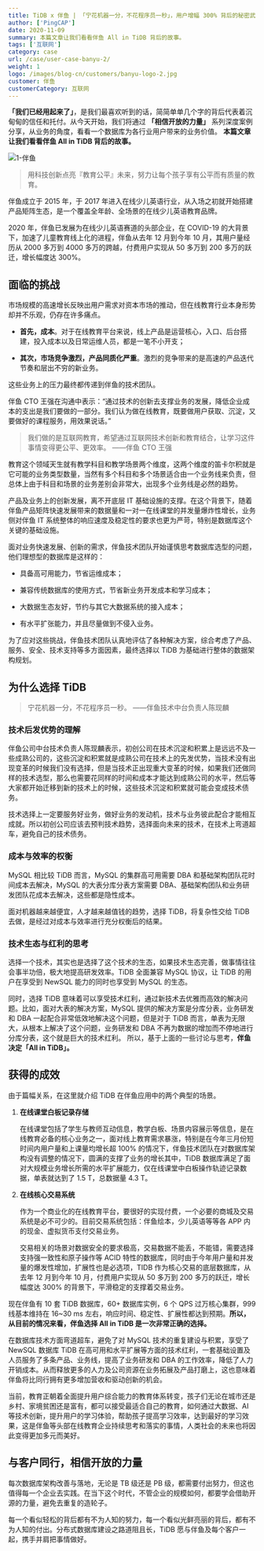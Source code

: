 ```yaml
---
title: TiDB x 伴鱼 | 「宁花机器一分，不花程序员一秒」，用户增幅 300% 背后的秘密武器
author: ['PingCAP']
date: 2020-11-09
summary: 本篇文章让我们看看伴鱼 All in TiDB 背后的故事。
tags: ['互联网']
category: case
url: /case/user-case-banyu-2/
weight: 1
logo: /images/blog-cn/customers/banyu-logo-2.jpg
customer: 伴鱼
customerCategory: 互联网
---
```


**「我们已经用起来了」**，是我们最喜欢听到的话，简简单单几个字的背后代表着沉甸甸的信任和托付。从今天开始，我们将通过 **「相信开放的力量」** 系列深度案例分享，从业务的角度，看看一个数据库为各行业用户带来的业务价值。 **本篇文章让我们看看伴鱼 All in TiDB 背后的故事。**

![1-伴鱼](media/user-case-banyu-2/1-伴鱼.png)

>用科技创新点亮『教育公平』未来，努力让每个孩子享有公平而有质量的教育。

伴鱼成立于 2015 年，于 2017 年进入在线少儿英语行业，从入场之初就开始搭建产品矩阵生态，是一个覆盖全年龄、全场景的在线少儿英语教育品牌。

2020 年，伴鱼已发展为在线少儿英语赛道的头部企业，在 COVID-19 的大背景下，加速了儿童教育线上化的进程，伴鱼从去年 12 月到今年 10 月，其用户量经历从 2000 多万到 4000 多万的跨越，付费用户实现从 50 多万到 200 多万的跃迁，增长幅度达 300%。

## 面临的挑战

市场规模的高速增长反映出用户需求对资本市场的推动，但在线教育行业本身形势却并不乐观，仍存在许多痛点。

- **首先，成本**。对于在线教育平台来说，线上产品是运营核心，入口、后台搭建，投入成本以及日常运维人员，都是一笔不小开支；

- **其次，市场竞争激烈，产品同质化严重**。激烈的竞争带来的是高速的产品迭代节奏和层出不穷的新业务。

这些业务上的压力最终都传递到伴鱼的技术团队。

伴鱼 CTO 王强在沟通中表示：“通过技术的创新去支撑业务的发展，降低企业成本的支出是我们要做的一部分。我们认为做在线教育，既要做用户获取、沉淀，又要做好的课程服务，用效果说话。”

>我们做的是互联网教育，希望通过互联网技术创新和教育结合，让学习这件事情变得更公平、更效率。
>——伴鱼 CTO 王强

教育这个领域天生就有教学科目和教学场景两个维度，这两个维度的笛卡尔积就是它可能的业务类型数量，当然有多个科目和多个场景适合由一个业务线来负责，但总体上由于科目和场景的业务差别会非常大，出现多个业务线是必然的趋势。

产品及业务上的创新发展，离不开底层 IT 基础设施的支撑。在这个背景下，随着伴鱼产品矩阵快速发展带来的数据量和一对一在线课堂的并发量爆炸性增长，业务侧对伴鱼 IT 系统整体的响应速度及稳定性的要求也更为严苛，特别是数据库这个关键的基础设施。

面对业务快速发展、创新的需求，伴鱼技术团队开始谨慎思考数据库选型的问题，他们理想型的数据库是这样的：

- 具备高可用能力，节省运维成本；

- 兼容传统数据库的使用方式，节省新业务开发成本和学习成本；

- 大数据生态友好，节约与其它大数据系统的接入成本；

- 有水平扩张能力，并且尽量做到不侵入业务。

为了应对这些挑战，伴鱼技术团队认真地评估了各种解决方案，综合考虑了产品、服务、安全、技术支持等多方面因素，最终选择以 TiDB 为基础进行整体的数据架构规划。

## 为什么选择 TiDB

>宁花机器一分，不花程序员一秒。
>——伴鱼技术中台负责人陈现麟

### 技术后发优势的理解

伴鱼公司中台技术负责人陈现麟表示，初创公司在技术沉淀和积累上是远远不及一些成熟公司的，这些沉淀和积累就是成熟公司在技术上的先发优势，当技术没有出现变革的时候我们没有选择，但是当技术正出现重大变革的时候，如果我们还做同样的技术选型，那么也需要花同样的时间和成本才能达到成熟公司的水平，然后等大家都开始迁移到新的技术上的时候，这些技术沉淀和积累就可能会变成技术债务。

技术选择上一定要服务好业务，做好业务的发动机，技术与业务彼此配合才能相互成就。所以初创公司应该去预判技术趋势，选择面向未来的技术，在技术上弯道超车，避免自己的技术债务。

### 成本与效率的权衡

MySQL 相比较 TiDB 而言，MySQL 的集群高可用需要 DBA 和基础架构团队花时间成本去解决，MySQL 的大表分库分表方案需要 DBA、基础架构团队和业务研发团队花成本去解决，这些都是隐性成本。

面对机器越来越便宜，人才越来越值钱的趋势，选择 TiDB，将复杂性交给 TiDB 去做，是经过对成本与效率进行充分权衡后的结果。

### 技术生态与红利的思考

选择一个技术，其实也是选择了这个技术的生态，如果技术生态完善，做事情往往会事半功倍，极大地提高研发效率。TiDB 全面兼容 MySQL 协议，让 TiDB 的用户在享受到 NewSQL 能力的同时也享受到 MySQL 的生态。

同时，选择 TiDB 意味着可以享受技术红利，通过新技术去优雅而高效的解决问题。比如，面对大表的解决方案，MySQL 提供的解决方案是分库分表，业务研发和 DBA 一起配合非常低效地解决这个问题，但是对于 TiDB 而言，单表为无限大，从根本上解决了这个问题，业务研发和 DBA 不再为数据的增加而不停地进行分库分表，这个就是巨大的技术红利。
所以，基于上面的一些讨论与思考，**伴鱼决定「All in TiDB」。**

## 获得的成效

由于篇幅关系，在这里就介绍 TiDB 在伴鱼应用中的两个典型的场景。

1. **在线课堂白板记录存储**

    在线课堂包括了学生与教师互动信息，教学白板、场景内容展示等信息，是在线教育必备的核心业务之一，面对线上教育需求暴涨，特别是在今年三月份短时间内用户量和上课量均增长超 100% 的情况下，伴鱼技术团队在对数据库架构没有调整的情况下，圆满的支撑了业务的增长其中，TiDB 数据库满足了面对大规模业务增长所需的水平扩展能力，仅在线课堂中白板操作轨迹记录数据，单表就达到了 1.5 T，总数据量 4.3 T。

2. **在线核心交易系统**

    作为一个商业化的在线教育平台，要很好的实现付费，一个必要的商城及交易系统是必不可少的。目前交易系统包括：伴鱼绘本，少儿英语等等各 APP 内的现金、虚拟货币支付交易业务。

    交易相关的场景对数据安全的要求极高，交易数据不能丢，不能错，需要选择支持强一致性和原子操作等 ACID 特性的数据库，同时由于今年用户量和并发量的爆发性增加，扩展性也是必选项，TIDB 作为核心交易的底层数据库，从去年 12 月到今年 10 月，付费用户实现从 50 多万到 200 多万的跃迁，增长幅度达 300% 的背景下，平滑稳定的支撑着交易业务。

现在伴鱼有 10 套 TiDB 数据库，60+ 数据库实例，6 个 QPS 过万核心集群，999 线基本维持在 16~30 ms 左右，响应时间、稳定性、扩展性都达到预期。**所以，从目前的情况来看，伴鱼选择 All in TiDB 是一次非常正确的选择。**

在数据库技术方面弯道超车，避免了对 MySQL 技术的重复建设与积累，享受了 NewSQL 数据库 TiDB 在高可用和水平扩展等方面的技术红利，一套基础设置及人员服务了多条产品、业务线，提高了业务研发和 DBA 的工作效率，降低了人力开销成本。从而释放更多的人力及公司资源在业务拓展及产品打磨上，这也意味着伴鱼将比同行拥有更多增加营收和驱动创新的机会。

当前，教育正朝着全面提升用户综合能力的教育体系转变，孩子们无论在城市还是乡村、家境贫困还是富有，都可以接受最适合自己的教育，如何通过大数据、AI 等技术创新，提升用户的学习体验，帮助孩子提高学习效率，达到最好的学习效果，这是伴鱼等头部在线教育企业持续思考和落实的事情，人类社会的未来也将因此变得更加多元而美好。

## 与客户同行，相信开放的力量

每次数据库架构改善与落地，无论是 TB 级还是 PB 级，都需要付出努力，但这也值得每一个企业去实践。在当下这个时代，不管企业的规模如何，都要学会借助开源的力量，避免去重复的造轮子。

每一个看似轻松的背后都有不为人知的努力，每一个看似光鲜亮丽的背后，都有不为人知的付出。分布式数据库建设之路道阻且长，TiDB 愿与伴鱼及每个客户一起，携手并肩把事情做好。
